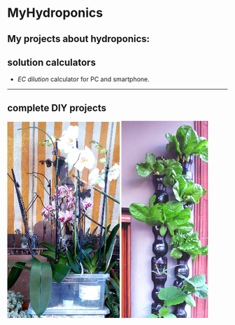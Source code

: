 # MyHydroponics
My projects about hydroponics:
----------
## solution calculators
 - *EC dilution* calculator for PC and smartphone. 



--------
## complete DIY projects
![Orchids Ebb and Flow](images/rfico.png  "https://github.com/msillano/Sonoff-ebb-and-flow")  ![Vertical](images/vert-ico2.png "https://github.com/msillano/vertical_hydroponics") 

